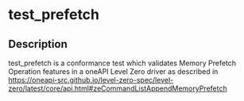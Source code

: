 # test_prefetch

## Description
test_prefetch is a conformance test which validates Memory Prefetch Operation features in a oneAPI Level Zero driver as described in https://oneapi-src.github.io/level-zero-spec/level-zero/latest/core/api.html#zeCommandListAppendMemoryPrefetch
